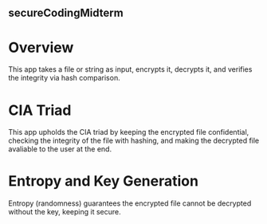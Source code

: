 ## secureCodingMidterm

# Overview

This app takes a file or string as input, encrypts it, decrypts it, and verifies the integrity via hash comparison.

# CIA Triad

This app upholds the CIA triad by keeping the encrypted file confidential, checking the integrity of the file with hashing, and making the decrypted file avaliable to the user at the end.

# Entropy and Key Generation

Entropy (randomness) guarantees the encrypted file cannot be decrypted without the key, keeping it secure.
